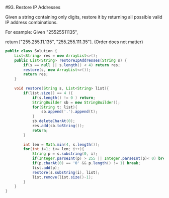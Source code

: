 #93. Restore IP Addresses  

Given a string containing only digits, restore it by returning all possible valid IP address combinations.

For example:
Given "25525511135",

return ["255.255.11.135", "255.255.111.35"]. (Order does not matter)

```java
public class Solution {
    List<String> res = new ArrayList<>();
    public List<String> restoreIpAddresses(String s) {
        if(s == null || s.length() < 4) return res;
        restore(s, new ArrayList<>());
        return res;
    }
    
    void restore(String s, List<String> list){
        if(list.size() == 4 ){
            if(s.length() != 0 ) return;
            StringBuilder sb = new StringBuilder();
            for(String t: list){
                sb.append('.').append(t);
            }
            sb.deleteCharAt(0);
            res.add(sb.toString());
            return;
        }
        
        int len = Math.min(4, s.length());
        for(int i=1; i<= len; i++){
            String p = s.substring(0, i);
            if(Integer.parseInt(p) > 255 || Integer.parseInt(p)< 0) break;
            if(p.charAt(0) == '0' && p.length() != 1) break;
            list.add(p);
            restore(s.substring(i), list);
            list.remove(list.size()-1);
        }
    }
}
```
